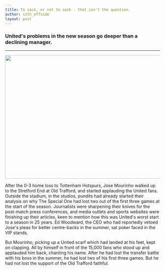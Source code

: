 ```yaml
---
title: To sack, or not to sack - that isn't the question.
author: sith_offside
layout: post
---
```


### United's problems in the new season go deeper than a declining manager.

*** 

<div style="text-align: center;"><img style="width:700px;height:400px;" src="{{ 'assets/images/spurswin.jpg' | relative_url }}" alt="" /></div>

After the 0-3 home loss to Tottenham Hotspurs, Jose Mourinho walked up to the Stretford End at Old Trafford, and started applauding the United fans. Outside the stadium, in the studios, pundits had already started their analysis on why The Special One had lost two out of the first three games at the start of the season. Journalists were sharpening their knives for the post-match press conferences, and media outlets and sports websites were finishing up their articles, keen to mention how this was United's worst start to a season in 25 years. Ed Woodward, the CEO who had reportedly vetoed Jose's pleas for better centre-backs in the summer, sat poker faced in the VIP stands. 

But Mourinho, picking up a United scarf which had landed at his feet, kept on clapping. All by himself in front of the 15,000 fans who stood up and applauded him back, chanting his name. After he had lost the transfer battle with his boss in the summer, he had lost two of his first three games. But he had not lost the support of the Old Trafford faithful.





